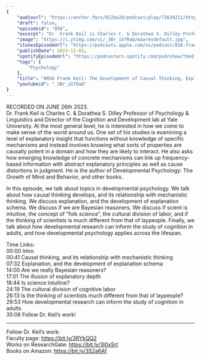```yaml
---
{
	"audiourl": "https://anchor.fm/s/822ba20/podcast/play/72634211/https%3A%2F%2Fd3ctxlq1ktw2nl.cloudfront.net%2Fstaging%2F2023-5-26%2Fbb494fdd-8c57-02cc-b59d-0601ad4d75cd.m4a",
	"draft": false,
	"episodeid": "856",
	"excerpt": "Dr. Frank Keil is Charles C. & Dorathea S. Dilley Professor of Psychology & Linguistics and Director of the Cognition and Development lab at Yale University. At the most general level, he is interested in how we come to make sense of the world around us. One set of his studies is examining a level of explanatory insight that functions without knowledge of specific mechanisms and instead involves knowing what sorts of properties are causally potent in a domain and how they are likely to interact. He also asks how emerging knowledge of concrete mechanisms can link up frequency-based information with abstract explanatory principles as well as cause distortions in judgment. He is the author of Developmental Psychology: The Growth of Mind and Behavior, and other books.",
	"image": "https://i.ytimg.com/vi/_3Br_iGfRaQ/maxresdefault.jpg",
	"itunesEpisodeUrl": "https://podcasts.apple.com/us/podcast/856-frank-keil-the-development-of-causal/id1451347236?i=1000633629070&uo=4",
	"publishDate": 2023-11-03,
	"spotifyEpisodeUrl": "https://podcasters.spotify.com/pod/show/thedissenter/episodes/856-Frank-Keil-The-Development-of-Causal-Thinking--Explanation--and-the-Institution-of-Science-e2674d3",
	"tags": [
		"Psychology"
	],
	"title": "#856 Frank Keil: The Development of Causal Thinking, Explanation, and the Institution of Science",
	"youtubeid": "_3Br_iGfRaQ"
}
---
```

RECORDED ON JUNE 26th 2023.  
Dr. Frank Keil is Charles C. & Dorathea S. Dilley Professor of Psychology & Linguistics and Director of the Cognition and Development lab at Yale University. At the most general level, he is interested in how we come to make sense of the world around us. One set of his studies is examining a level of explanatory insight that functions without knowledge of specific mechanisms and instead involves knowing what sorts of properties are causally potent in a domain and how they are likely to interact. He also asks how emerging knowledge of concrete mechanisms can link up frequency-based information with abstract explanatory principles as well as cause distortions in judgment. He is the author of Developmental Psychology: The Growth of Mind and Behavior, and other books.

In this episode, we talk about topics in developmental psychology. We talk about how causal thinking develops, and its relationship with mechanistic thinking. We discuss explanation, and the development of explanation schema. We discuss if we are Bayesian reasoners. We discuss if scient is intuitive, the concept of “folk science”, the cultural division of labor, and if the thinking of scientists is much different from that of laypeople. Finally, we talk about how developmental research can inform the study of cognition in adults, and how developmental psychology applies across the lifespan.

Time Links:  
<time>00:00</time> Intro  
<time>00:41</time> Causal thinking, and its relationship with mechanistic thinking  
<time>07:32</time> Explanation, and the development of explanation schema  
<time>14:00</time> Are we really Bayesian reasoners?  
<time>17:01</time> The illusion of explanatory depth  
<time>18:44</time> Is science intuitive?  
<time>24:19</time> The cultural division of cognitive labor  
<time>26:13</time> Is the thinking of scientists much different from that of laypeople?  
<time>29:53</time> How developmental research can inform the study of cognition in adults  
<time>35:08</time> Follow Dr. Keil’s work!

---

Follow Dr. Keil’s work:  
Faculty page: https://bit.ly/3RYkQQ2  
Works on ResearchGate: https://bit.ly/3I0xSrt  
Books on Amazon: https://bit.ly/3S2a6Af
